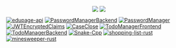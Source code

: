 <div>
  <p align="center"> 
    <img align="center" src="https://github-readme-stats.vercel.app/api?username=ivanhrabcak&show_icons=true&count_private=true">
    <img align="center" src="https://github-readme-stats.vercel.app/api/top-langs/?username=ivanhrabcak">
  </p>
</div>
  
  [![edupage-api](https://github-readme-stats.vercel.app/api/pin/?username=ivanhrabcak&repo=edupage-api)](https://github.com/ivanhrabcak/edupage-api)
  [![PasswordManagerBackend](https://github-readme-stats.vercel.app/api/pin/?username=ivanhrabcak&repo=PasswordManagerBackend)](https://github.com/ivanhrabcak/PasswordManagerBackend)
  [![PasswordManager](https://github-readme-stats.vercel.app/api/pin/?username=ivanhrabcak&repo=PasswordManager)](https://github.com/ivanhrabcak/PasswordManager)
  [![JWTEncryptedClaims](https://github-readme-stats.vercel.app/api/pin/?username=ivanhrabcak&repo=JWTEncryptedClaims)](https://github.com/ivanhrabcak/JWTEncryptedClaims)
  [![CaseClose](https://github-readme-stats.vercel.app/api/pin/?username=ivanhrabcak&repo=CaseClose)](https://github.com/ivanhrabcak/CaseClose)
  [![TodoManagerFrontend](https://github-readme-stats.vercel.app/api/pin/?username=ivanhrabcak&repo=TodoManagerFrontend)](https://github.com/ivanhrabcak/TodoManagerFrontend)
  [![TodoManagerBackend](https://github-readme-stats.vercel.app/api/pin/?username=ivanhrabcak&repo=TodoManagerBackend)](https://github.com/ivanhrabcak/TodoManagerBackend)
  [![Snake-Cpp](https://github-readme-stats.vercel.app/api/pin/?username=ivanhrabcak&repo=Snake-Cpp)](https://github.com/ivanhrabcak/Snake-Cpp)
  [![shopping-list-rust](https://github-readme-stats.vercel.app/api/pin/?username=ivanhrabcak&repo=shopping-list-rust)](https://github.com/ivanhrabcak/shopping-list/rust)
  [![minesweeper-rust](https://github-readme-stats.vercel.app/api/pin/?username=ivanhrabcak&repo=minesweeper-rust)](https://github.com/ivanhrabcak/minesweeper-rust)

